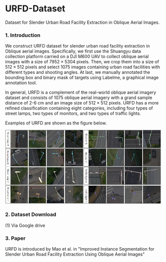 # URFD-Dataset
Dataset for Slender Urban Road Facility Extraction in Oblique Aerial Images.


### 1. Introduction
We construct URFD dataset for slender urban road facility extraction in Oblique aerial images. Specifically, we first use the Shuangyu data collection platform carried on a DJI M600 UAV to collect oblique aerial images with a size of $7952\times5304$ pixels. Then, we crop them into a size of $512\times512$ pixels and select 1075 images containing urban road facilities with different types and shooting angles. At last, we manually annotated the bounding box and binary mask of targets using Labelme, a graphical image annotation tool.


In general, URFD is a complement of the real-world oblique aerial imagery dataset and consists of $1075$ oblique aerial imagery with a grand sample distance of 2-6 cm and an image size of $512\times512$ pixels. URFD has a more refined classification containing eight categories, including four types of street lamps, two types of monitors, and two types of traffic lights.

Examples of URFD are shown as the figure below.

<img src="https://github.com/zmaomia/URFD-Dataset/blob/main/URFD%20examples.png" width="900px">

### 2. Dataset Download
(1) Via Google drive



### 3. Paper
URFD is introduced by Mao et al. in "Improved Instance Segmentation for Slender Urban Road Facility Extraction Using Oblique Aerial Images" 

